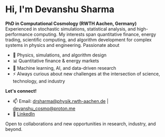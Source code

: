 # Hi, I'm Devanshu Sharma

**PhD in Computational Cosmology (RWTH Aachen, Germany)**  
Experienced in stochastic simulations, statistical analysis, and high-performance computing. My interests span quantitative finance, energy trading, scientific computing, and algorithm development for complex systems in physics and engineering. Passionate about

- 🔬 Physics, simulations, and algorithm design
- 📊 Quantitative finance & energy markets
- 🤖 Machine learning, AI, and data-driven research
- ⚡ Always curious about new challenges at the intersection of science, technology, and industry

**Let's connect!**
- 📫 Email: drsharma@physik.rwth-aachen.de  | devanshu_cosmo@proton.me
- 💼 [LinkedIn](https://www.linkedin.com/in/devanshu-sharma-08b97b20b/)  

Open to collaborations and new opportunities in research, industry, and beyond.
